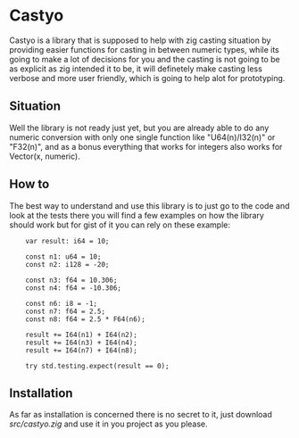 # Castyo

Castyo is a library that is supposed to help with zig casting situation
by providing easier functions for casting in between numeric types, while
its going to make a lot of decisions for you and the casting is not going to be
as explicit as zig intended it to be, it will definetely make casting less verbose
and more user friendly, which is going to help alot for prototyping.

## Situation

Well the library is not ready just yet,
but you are already able to do any numeric conversion
with only one single function like "U64(n)/I32(n)" or "F32(n)", and
as a bonus everything that works for integers also works for Vector(x, numeric).

## How to

The best way to understand and use this library is to just go to the code and look at the tests
there you will find a few examples on how the library should work but for gist of it you can rely
on these example:

```
    var result: i64 = 10;

    const n1: u64 = 10;
    const n2: i128 = -20;

    const n3: f64 = 10.306;
    const n4: f64 = -10.306;

    const n6: i8 = -1;
    const n7: f64 = 2.5;
    const n8: f64 = 2.5 * F64(n6);

    result += I64(n1) + I64(n2);
    result += I64(n3) + I64(n4);
    result += I64(n7) + I64(n8);

    try std.testing.expect(result == 0);

```

## Installation

As far as installation is concerned there is no secret to it, just download *src/castyo.zig*
and use it in you project as you please.
